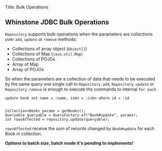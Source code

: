 Title: Bulk Operations

Whinstone JDBC Bulk Operations
--------------------


`Repository` supports bulk operations when the parameters are collections over `add`, `update` or `remove` methods:

- Collections of array object (`Object[]`)
- Collections of Map (`java.util.Map`)
- Collections of POJOs
- Array of Map
- Array of POJOs

So when the parameters are a collection of data that needs to be executed by the same query one single call to `Repository.add`, `Repository.update` or `Repository.remove` is enough to execute the commands to internal `for each`.

    update book set name = :name, isbn = :isbn where id = :id
    
    
    Collection<Book> params = getBooks();
    Queryable queryable = QueryFactory.of("Book#update", params);
    int rowsAffected = repository.update(queryable);
    

`rowsAffected` receive the sum of records changed by `Book#update` for each Book in collection.
    
**Options to batch size, batch mode it's pending to implements!**
    